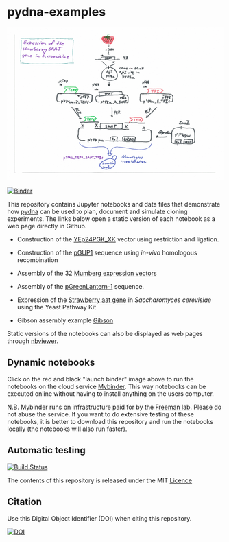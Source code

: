 # pydna-examples

[![saat_cloning_animation](strawberry_aat/saat_cloning_animation.gif)](strawberry_aat/strawberry.ipynb)

[![Binder](http://mybinder.org/badge.svg)](http://mybinder.org:/repo/bjornfjohansson/pydna-examples)

This repository contains Jupyter notebooks and data files 
that demonstrate how [pydna](https://github.com/BjornFJohansson/pydna/blob/py3dev/README.md) 
can be used to plan, document and simulate cloning experiments. 
The links below open a static version of each notebook as a web page directly in Github.

* Construction of the [YEp24PGK_XK](simple_examples/YEP24_PGK_XK.ipynb) vector using restriction and ligation.

* Construction of the [pGUP1](simple_examples/pGUP1.ipynb) sequence using _in-vivo_ homologous recombination

* Assembly of the 32 [Mumberg expression vectors](mumberg_32_expression_vectors/mumberg_32_vectors.ipynb)

* Assembly of the [pGreenLantern-1](pGreenLantern1/pGreenLantern1.ipynb) sequence.

* Expression of the [Strawberry aat gene](strawberry_aat/strawberry.ipynb) in _Saccharomyces cerevisiae_ using the Yeast Pathway Kit

* Gibson assembly example [Gibson](gibson/gibson.ipynb)

Static versions of the notebooks can also be displayed as 
web pages through [nbviewer](http://nbviewer.jupyter.org/github/BjornFJohansson/pydna-examples/blob/master/index.ipynb).

## Dynamic notebooks

Click on the red and black "launch binder" image above to run the notebooks on the cloud service [Mybinder](http://mybinder.org/).
This way notebooks can be executed online without having to install anything on the users computer.

N.B. Mybinder runs on infrastructure paid for by the [Freeman lab](https://www.janelia.org/our-research/former-labs/freeman-lab).
Please do not abuse the service. If you want to do extensive testing of these notebooks, it is better to download this repository 
and run the notebooks locally (the notebooks will also run faster).

## Automatic testing

[![Build Status](https://travis-ci.org/BjornFJohansson/pydna-examples.svg?branch=master)](https://travis-ci.org/BjornFJohansson/pydna-examples)

The contents of this repository is released under the MIT [Licence](License.md)

## Citation

Use this Digital Object Identifier (DOI) when citing this repository.

[![DOI](https://zenodo.org/badge/72821267.svg)](https://zenodo.org/badge/latestdoi/72821267)




